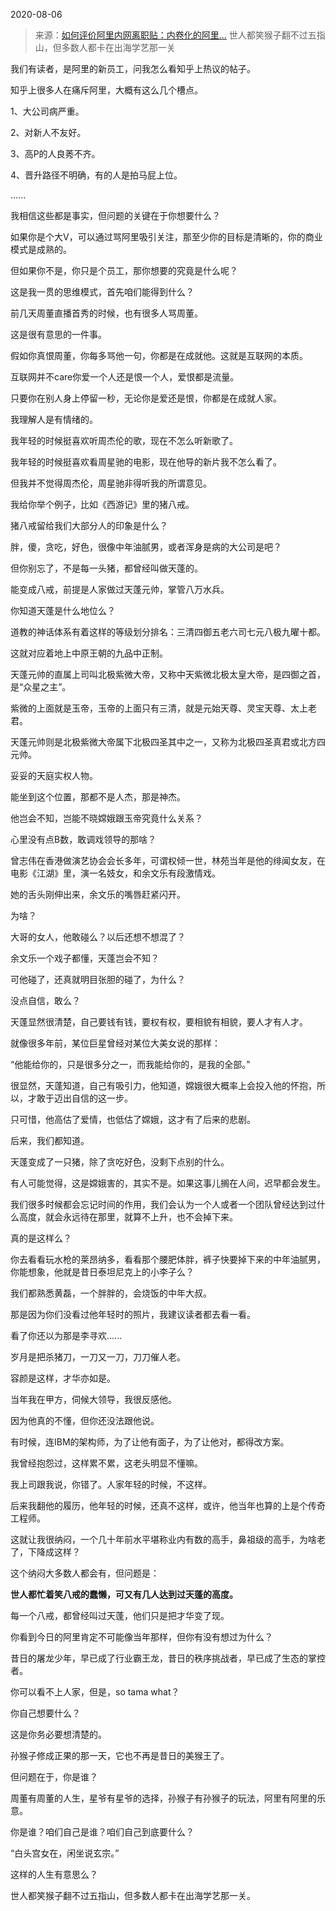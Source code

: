 2020-08-06

> 来源：[如何评价阿里内网离职贴：内卷化的阿里...](http://mp.weixin.qq.com/s?__biz=MzU3NDc5Nzc0NQ==&mid=2247491286&idx=1&sn=5927e0b9d6998b1aa0fa18778db359a8&chksm=fd2dbc08ca5a351ee4a68d75686bd51eac125fb3adb28326b8f9bc535f479a3c00c87410deed&scene=27#wechat_redirect)
> 世人都笑猴子翻不过五指山，但多数人都卡在出海学艺那一关

我们有读者，是阿里的新员工，问我怎么看知乎上热议的帖子。

  

知乎上很多人在痛斥阿里，大概有这么几个槽点。  

  

1、大公司病严重。

2、对新人不友好。

3、高P的人良莠不齐。

4、晋升路径不明确，有的人是拍马屁上位。

......  

  

我相信这些都是事实，但问题的关键在于你想要什么？

  

如果你是个大V，可以通过骂阿里吸引关注，那至少你的目标是清晰的，你的商业模式是成熟的。

  

但如果你不是，你只是个员工，那你想要的究竟是什么呢？

  

这是我一贯的思维模式，首先咱们能得到什么？

  

前几天周董直播首秀的时候，也有很多人骂周董。

  

这是很有意思的一件事。

  

假如你真恨周董，你每多骂他一句，你都是在成就他。这就是互联网的本质。

  

互联网并不care你爱一个人还是恨一个人，爱恨都是流量。

  

只要你在别人身上停留一秒，无论你是爱还是恨，你都是在成就人家。

  

我理解人是有情绪的。

  

我年轻的时候挺喜欢听周杰伦的歌，现在不怎么听新歌了。

我年轻的时候挺喜欢看周星驰的电影，现在他导的新片我不怎么看了。

  

但我并不觉得周杰伦，周星驰非得听我的所谓意见。

  

我给你举个例子，比如《西游记》里的猪八戒。

  

猪八戒留给我们大部分人的印象是什么？

  

胖，傻，贪吃，好色，很像中年油腻男，或者浑身是病的大公司是吧？

  

但你别忘了，不是每一头猪，都曾经叫做天蓬的。

  

能变成八戒，前提是人家做过天蓬元帅，掌管八万水兵。  

  

你知道天蓬是什么地位么？  

  

道教的神话体系有着这样的等级划分排名：三清四御五老六司七元八极九曜十都。

  

这就对应着地上中原王朝的九品中正制。

  

天蓬元帅的直属上司叫北极紫微大帝，又称中天紫微北极太皇大帝，是四御之首，是“众星之主”。

  

紫微的上面就是玉帝，玉帝的上面只有三清，就是元始天尊、灵宝天尊、太上老君。

  

天蓬元帅则是北极紫微大帝属下北极四圣其中之一，又称为北极四圣真君或北方四元帅。

  

妥妥的天庭实权人物。

  

能坐到这个位置，那都不是人杰，那是神杰。

  

他岂会不知，岂能不晓嫦娥跟玉帝究竟什么关系？  

  

心里没有点B数，敢调戏领导的那啥？  

  

曾志伟在香港做演艺协会会长多年，可谓权倾一世，林苑当年是他的绯闻女友，在电影《江湖》里，演一名妓女，和余文乐有段激情戏。

  

她的舌头刚伸出来，余文乐的嘴唇赶紧闪开。

  

为啥？

  

大哥的女人，他敢碰么？以后还想不想混了？

  

余文乐一个戏子都懂，天蓬岂会不知？  

  

可他碰了，还真就明目张胆的碰了，为什么？  

  

没点自信，敢么？

  

天蓬显然很清楚，自己要钱有钱，要权有权，要相貌有相貌，要人才有人才。  

  

就像很多年前，某位巨星曾经对某位大美女说的那样：  

  

“他能给你的，只是很多分之一，而我能给你的，是我的全部。”  

  

很显然，天蓬知道，自己有吸引力，他知道，嫦娥很大概率上会投入他的怀抱，所以，才敢于迈出自信的这一步。  

  

只可惜，他高估了爱情，也低估了嫦娥，这才有了后来的悲剧。  

  

后来，我们都知道。  

  

天蓬变成了一只猪，除了贪吃好色，没剩下点别的什么。

  

有人可能觉得，这是嫦娥害的，其实不是。如果这事儿搁在人间，迟早都会发生。

  

我们很多时候都会忘记时间的作用，我们会认为一个人或者一个团队曾经达到过什么高度，就会永远待在那里，就算不上升，也不会掉下来。  

  

真的是这样么？

  

你去看看玩水枪的莱昂纳多，看看那个腰肥体胖，裤子快要掉下来的中年油腻男，你能想象，他就是昔日泰坦尼克上的小李子么？

  

我们都熟悉黄磊，一个胖胖的，会烧饭的中年大叔。  

  

那是因为你们没看过他年轻时的照片，我建议读者都去看一看。  

  

看了你还以为那是李寻欢......

  

岁月是把杀猪刀，一刀又一刀，刀刀催人老。  

  

容颜是这样，才华亦如是。  

  

当年我在甲方，伺候大领导，我很反感他。  

  

因为他真的不懂，但你还没法跟他说。  

  

有时候，连IBM的架构师，为了让他有面子，为了让他对，都得改方案。

  

我曾经抱怨过，这样累不累，这老头明显不懂嘛。

  

我上司跟我说，你错了。人家年轻的时候，不这样。

  

后来我翻他的履历，他年轻的时候，还真不这样，或许，他当年也算的上是个传奇工程师。  

  

这就让我很纳闷，一个几十年前水平堪称业内有数的高手，鼻祖级的高手，为啥老了，下降成这样？  

  

这个纳闷大多数人都会有，但问题是：

  

 **世人都忙着笑八戒的蠢懒，可又有几人达到过天蓬的高度。**

  

每一个八戒，都曾经叫过天蓬，他们只是把才华变了现。  

  

你看到今日的阿里肯定不可能像当年那样，但你有没有想过为什么？

  

昔日的屠龙少年，早已成了行业霸王龙，昔日的秩序挑战者，早已成了生态的掌控者。  

  

你可以看不上人家，但是，so tama what？  

  

你自己想要什么？

  

这是你务必要想清楚的。

  

孙猴子修成正果的那一天，它也不再是昔日的美猴王了。  

  

但问题在于，你是谁？

  

周董有周董的人生，星爷有星爷的选择，孙猴子有孙猴子的玩法，阿里有阿里的乐意。  

  

你是谁？咱们自己是谁？咱们自己到底要什么？

  

“白头宫女在，闲坐说玄宗。”

  

这样的人生有意思么？

  

世人都笑猴子翻不过五指山，但多数人都卡在出海学艺那一关。

